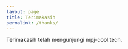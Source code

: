 ```yaml
---
layout: page
title: Terimakasih
permalink: /thanks/
---
```


Terimakasih telah mengunjungi mpj-cool.tech.
